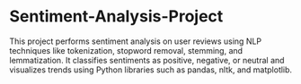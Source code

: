 # Sentiment-Analysis-Project
This project performs sentiment analysis on user reviews using NLP techniques like tokenization, stopword removal, stemming, and lemmatization. It classifies sentiments as positive, negative, or neutral and visualizes trends using Python libraries such as pandas, nltk, and matplotlib.
